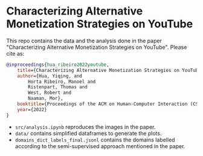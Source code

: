 # Characterizing Alternative Monetization Strategies on YouTube

This repo contains the data and the analysis done in the paper "Characterizing Alternative Monetization Strategies on YouTube".
Please cite as:

~~~bibtex
@inproceedings{hua_ribeiro2022youtube,
    title={Characterizing Alternative Monetization Strategies on YouTube},
    author={Hua, Yiqing, and
        Horta Ribeiro, Manoel and
        Ristenpart, Thomas and 
        West, Robert and 
        Naaman, Mor},
    booktitle={Proceedings of the ACM on Human-Computer Interaction (CSCW)},
    year={2022}
}
~~~

- `src/analysis.ipynb` reproduces the images in the paper.
- `data/` contains simplified dataframes to generate the plots.
- `domains_dict_labels_final.jsonl` contains the domains labelled according to the semi-supervised approach mentioned in the paper.